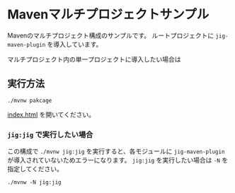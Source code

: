 Mavenマルチプロジェクトサンプル
============================================================

Mavenのマルチプロジェクト構成のサンプルです。
ルートプロジェクトに `jig-maven-plugin` を導入しています。

マルチプロジェクト内の単一プロジェクトに導入したい場合は

## 実行方法

```
./mvnw pakcage
```

[index.html](./target/jig/index.html) を開いてください。

### `jig:jig` で実行したい場合
この構成で `./mvnw jig:jig` を実行すると、各モジュールに `jig-maven-plugin` が導入されていないためエラーになります。
`jig:jig` を実行したい場合は `-N` を指定してください。

```
./mvnw -N jig:jig
```
